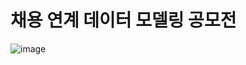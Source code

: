 # 채용 연계 데이터 모델링 공모전 
![image](https://github.com/sunnnny02/sunny/assets/122530193/2e11f7d8-54ef-41f9-add2-9291a67a8040)
